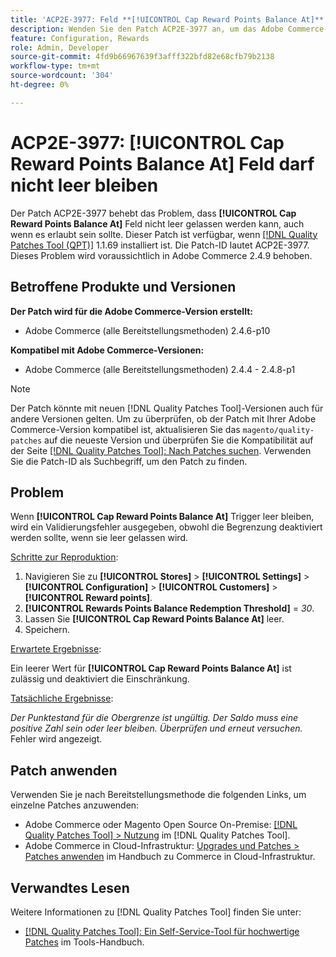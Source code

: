 ```yaml
---
title: 'ACP2E-3977: Feld **[!UICONTROL Cap Reward Points Balance At]** darf nicht leer gelassen werden'
description: Wenden Sie den Patch ACP2E-3977 an, um das Adobe Commerce-Problem zu beheben, bei dem das Feld **[!UICONTROL Cap Reward Points Balance At]** beim Festlegen des Felds **[!UICONTROL Rewards Points Balance Redemption Threshold]** nicht leer gelassen werden konnte, was einen Validierungsfehler verursachte.
feature: Configuration, Rewards
role: Admin, Developer
source-git-commit: 4fd9b66967639f3afff322bfd82e68cfb79b2138
workflow-type: tm+mt
source-wordcount: '304'
ht-degree: 0%

---
```



# ACP2E-3977: **[!UICONTROL Cap Reward Points Balance At]** Feld darf nicht leer bleiben

Der Patch ACP2E-3977 behebt das Problem, dass **[!UICONTROL Cap Reward Points Balance At]** Feld nicht leer gelassen werden kann, auch wenn es erlaubt sein sollte. Dieser Patch ist verfügbar, wenn [[!DNL Quality Patches Tool (QPT)]](/help/tools/quality-patches-tool/quality-patches-tool-to-self-serve-quality-patches.md) 1.1.69 installiert ist. Die Patch-ID lautet ACP2E-3977. Dieses Problem wird voraussichtlich in Adobe Commerce 2.4.9 behoben.

## Betroffene Produkte und Versionen

**Der Patch wird für die Adobe Commerce-Version erstellt:**

* Adobe Commerce (alle Bereitstellungsmethoden) 2.4.6-p10

**Kompatibel mit Adobe Commerce-Versionen:**

* Adobe Commerce (alle Bereitstellungsmethoden) 2.4.4 - 2.4.8-p1

>[!NOTE]
>
>Der Patch könnte mit neuen [!DNL Quality Patches Tool]-Versionen auch für andere Versionen gelten. Um zu überprüfen, ob der Patch mit Ihrer Adobe Commerce-Version kompatibel ist, aktualisieren Sie das `magento/quality-patches` auf die neueste Version und überprüfen Sie die Kompatibilität auf der Seite [[!DNL Quality Patches Tool]: Nach Patches suchen](https://experienceleague.adobe.com/tools/commerce-quality-patches/index.html?lang=de). Verwenden Sie die Patch-ID als Suchbegriff, um den Patch zu finden.

## Problem

Wenn **[!UICONTROL Cap Reward Points Balance At]** Trigger leer bleiben, wird ein Validierungsfehler ausgegeben, obwohl die Begrenzung deaktiviert werden sollte, wenn sie leer gelassen wird.

<u>Schritte zur Reproduktion</u>:

1. Navigieren Sie zu **[!UICONTROL Stores]** > **[!UICONTROL Settings]** > **[!UICONTROL Configuration]** > **[!UICONTROL Customers]** > **[!UICONTROL Reward points]**.
1. **[!UICONTROL Rewards Points Balance Redemption Threshold]** = *30*.
1. Lassen Sie **[!UICONTROL Cap Reward Points Balance At]** leer.
1. Speichern.

<u>Erwartete Ergebnisse</u>:

Ein leerer Wert für **[!UICONTROL Cap Reward Points Balance At]** ist zulässig und deaktiviert die Einschränkung.

<u>Tatsächliche Ergebnisse</u>:

*Der Punktestand für die Obergrenze ist ungültig. Der Saldo muss eine positive Zahl sein oder leer bleiben. Überprüfen und erneut versuchen.* Fehler wird angezeigt.

## Patch anwenden

Verwenden Sie je nach Bereitstellungsmethode die folgenden Links, um einzelne Patches anzuwenden:

* Adobe Commerce oder Magento Open Source On-Premise: [[!DNL Quality Patches Tool] > Nutzung](/help/tools/quality-patches-tool/usage.md) im [!DNL Quality Patches Tool].
* Adobe Commerce in Cloud-Infrastruktur: [Upgrades und Patches > Patches anwenden](https://experienceleague.adobe.com/docs/commerce-cloud-service/user-guide/develop/upgrade/apply-patches.html?lang=de) im Handbuch zu Commerce in Cloud-Infrastruktur.

## Verwandtes Lesen

Weitere Informationen zu [!DNL Quality Patches Tool] finden Sie unter:

* [[!DNL Quality Patches Tool]: Ein Self-Service-Tool für hochwertige Patches](/help/tools/quality-patches-tool/quality-patches-tool-to-self-serve-quality-patches.md) im Tools-Handbuch.
